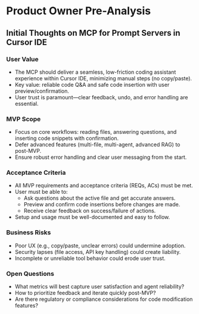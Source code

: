 # Product Owner Pre-Analysis

## Initial Thoughts on MCP for Prompt Servers in Cursor IDE

### User Value
- The MCP should deliver a seamless, low-friction coding assistant experience within Cursor IDE, minimizing manual steps (no copy/paste).
- Key value: reliable code Q&A and safe code insertion with user preview/confirmation.
- User trust is paramount—clear feedback, undo, and error handling are essential.

### MVP Scope
- Focus on core workflows: reading files, answering questions, and inserting code snippets with confirmation.
- Defer advanced features (multi-file, multi-agent, advanced RAG) to post-MVP.
- Ensure robust error handling and clear user messaging from the start.

### Acceptance Criteria
- All MVP requirements and acceptance criteria (REQs, ACs) must be met.
- User must be able to:
  - Ask questions about the active file and get accurate answers.
  - Preview and confirm code insertions before changes are made.
  - Receive clear feedback on success/failure of actions.
- Setup and usage must be well-documented and easy to follow.

### Business Risks
- Poor UX (e.g., copy/paste, unclear errors) could undermine adoption.
- Security lapses (file access, API key handling) could create liability.
- Incomplete or unreliable tool behavior could erode user trust.

### Open Questions
- What metrics will best capture user satisfaction and agent reliability?
- How to prioritize feedback and iterate quickly post-MVP?
- Are there regulatory or compliance considerations for code modification features? 